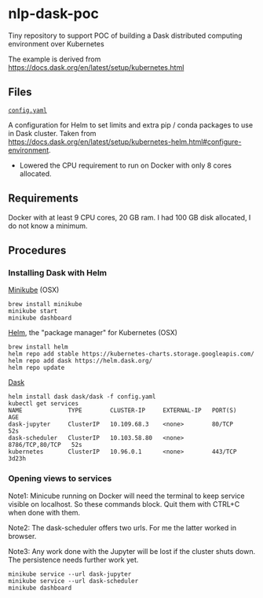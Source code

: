 # nlp-dask-poc
Tiny repository to support POC of building a Dask distributed computing environment over Kubernetes

The example is derived from
https://docs.dask.org/en/latest/setup/kubernetes.html

## Files

[`config.yaml`](config.yaml)

A configuration for Helm to set limits and extra pip / conda
packages to use in Dask cluster. Taken from
https://docs.dask.org/en/latest/setup/kubernetes-helm.html#configure-environment.
- Lowered the CPU requirement to run on Docker with only 8 cores allocated.

## Requirements

Docker with at least 9 CPU cores, 20 GB ram. I had 100 GB disk allocated, I do not know a minimum.

## Procedures

### Installing Dask with Helm

[Minikube](https://kubernetes.io/docs/tasks/tools/install-minikube/) (OSX)
```
brew install minikube
minikube start
minikube dashboard
```

[Helm](https://helm.sh/docs/intro/install/), the "package manager" for Kubernetes (OSX)
```
brew install helm
helm repo add stable https://kubernetes-charts.storage.googleapis.com/
helm repo add dask https://helm.dask.org/
helm repo update
```

[Dask](https://helm.dask.org)
```
helm install dask dask/dask -f config.yaml
kubectl get services
NAME             TYPE        CLUSTER-IP     EXTERNAL-IP   PORT(S)           AGE
dask-jupyter     ClusterIP   10.109.68.3    <none>        80/TCP            52s
dask-scheduler   ClusterIP   10.103.58.80   <none>        8786/TCP,80/TCP   52s
kubernetes       ClusterIP   10.96.0.1      <none>        443/TCP           3d23h
```

### Opening views to services

Note1: Minicube running on Docker will need the terminal to keep service visible on localhost. So these commands block. Quit them with CTRL+C when done with them.

Note2: The dask-scheduler offers two urls. For me the latter worked in browser.

Note3: Any work done with the Jupyter will be lost if the cluster shuts down. The persistence needs further work yet.

```
minikube service --url dask-jupyter
minikube service --url dask-scheduler
minikube dashboard
```
